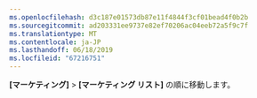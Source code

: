 ```yaml
---
ms.openlocfilehash: d3c187e01573db87e11f4844f3cf01bead4f0b2b
ms.sourcegitcommit: ad203331ee9737e82ef70206ac04eeb72a5f9c7f
ms.translationtype: MT
ms.contentlocale: ja-JP
ms.lasthandoff: 06/18/2019
ms.locfileid: "67216751"
---
```

**[マーケティング]**  >   **[マーケティング リスト]** の順に移動します。
